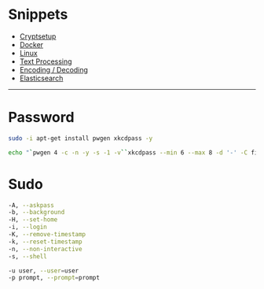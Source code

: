 # Snippets

* [Cryptsetup](cryptsetup.md)
* [Docker](docker.md)
* [Linux](linux.md)
* [Text Processing](text-processing.md)
* [Encoding / Decoding](encoding-decoding.md)
* [Elasticsearch](elasticsearch.md)

---

# Password
```bash
sudo -i apt-get install pwgen xkcdpass -y

echo "`pwgen 4 -c -n -y -s -1 -v``xkcdpass --min 6 --max 8 -d '-' -C first -n 2 -c 1``pwgen 4 -c -n -y -s -1 -v`"
```

# Sudo

```bash
-A, --askpass
-b, --background
-H, --set-home
-i, --login
-K, --remove-timestamp
-k, --reset-timestamp
-n, --non-interactive
-s, --shell

-u user, --user=user
-p prompt, --prompt=prompt
```
